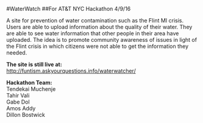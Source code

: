 #WaterWatch
##For AT&T NYC Hackathon 4/9/16

A site for prevention of water contamination such as the Flint MI crisis. Users are able to upload information about the quality of their water. They are able to see water information that other people in their area have uploaded. The idea is to promote community awareness of issues in light of the Flint crisis in which citizens were not able to get the information they needed.

<b>The site is still live at:</b><br>
http://funtism.askyourquestions.info/waterwatcher/

<b>Hackathon Team:</b><br>
Tendekai Muchenje<br>
Tahir Vali<br>
Gabe Dol<br>
Amos Addy<br>
Dillon Bostwick<br>
